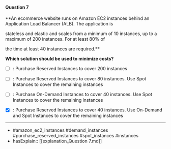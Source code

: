 #### Question  7

**An ecommerce website runs on Amazon EC2 instances behind an Application Load Balancer (ALB). The application is

stateless and elastic and scales from a minimum of 10 instances, up to a maximum of 200 instances. For at least 80% of

the time at least 40 instances are required.**

**Which solution should be used to minimize costs?**

- [ ] :  Purchase Reserved Instances to cover 200 instances

- [ ] :  Purchase Reserved Instances to cover 80 instances. Use Spot Instances to cover the remaining instances

- [ ] :  Purchase On-Demand Instances to cover 40 instances. Use Spot Instances to cover the remaining instances

- [x] :  Purchase Reserved Instances to cover 40 instances. Use On-Demand and Spot Instances to cover the remaining instances

----

- #amazon_ec2_instances #demand_instances #purchase_reserved_instances #spot_instances #instances
- hasExplain:: [[explanation_Question  7.md]]
